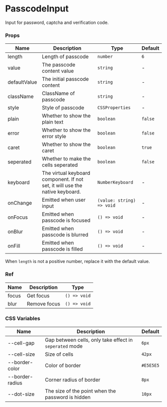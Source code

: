 # PasscodeInput

Input for password, captcha and verification code.

<code src="./demos/demo1.tsx"></code>

### Props

| Name         | Description                                                                  | Type                      | Default |
| ------------ | ---------------------------------------------------------------------------- | ------------------------- | ------- |
| length       | Length of passcode                                                           | `number`                  | `6`     |
| value        | The passcode content value                                                   | `string`                  | -       |
| defaultValue | The initial passcode content                                                 | `string`                  | -       |
| className    | ClassName of passcode                                                        | `string`                  | -       |
| style        | Style of passcode                                                            | `CSSProperties`           | -       |
| plain        | Whether to show the plain text                                               | `boolean`                 | `false` |
| error        | Whether to show the error style                                              | `boolean`                 | `false` |
| caret        | Whether to show the caret                                                    | `boolean`                 | `true`  |
| seperated    | Whether to make the cells seperated                                          | `boolean`                 | `false` |
| keyboard     | The virtual keyboard component. If not set, it will use the native keyboard. | `NumberKeyboard`          | -       |
| onChange     | Emitted when user input                                                      | `(value: string) => void` | -       |
| onFocus      | Emitted when passcode is focused                                             | `() => void`              | -       |
| onBlur       | Emitted when passcode is blurred                                             | `() => void`              | -       |
| onFill       | Emitted when passcode is filled                                              | `() => void`              | -       |

When `length` is not a positive number, replace it with the default value.

### Ref

| Name  | Description  | Type         |
| ----- | ------------ | ------------ |
| focus | Get focus    | `() => void` |
| blur  | Remove focus | `() => void` |

### CSS Variables

| Name            | Description                                             | Default   |
| --------------- | ------------------------------------------------------- | --------- |
| --cell-gap      | Gap between cells, only take effect in `seperated` mode | `6px`     |
| --cell-size     | Size of cells                                           | `42px`    |
| --border-color  | Color of border                                         | `#E5E5E5` |
| --border-radius | Corner radius of border                                 | `8px`     |
| --dot-size      | The size of the point when the password is hidden       | `10px`    |
